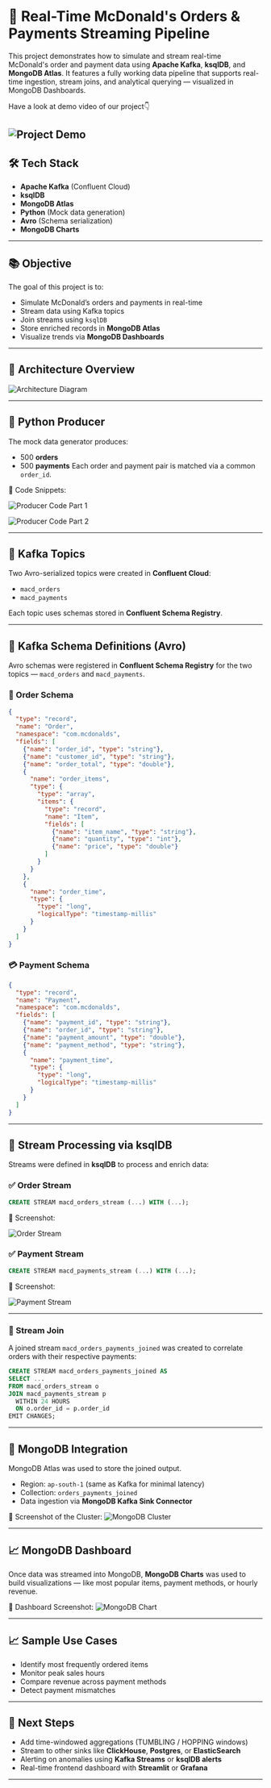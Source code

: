 # 🍔 Real-Time McDonald's Orders & Payments Streaming Pipeline

This project demonstrates how to simulate and stream real-time McDonald's order and payment data using **Apache Kafka**, **ksqlDB**, and **MongoDB Atlas**. It features a fully working data pipeline that supports real-time ingestion, stream joins, and analytical querying — visualized in MongoDB Dashboards.

Have a look at demo video of our project👇 

![Project Demo](mcdonalds-streaming-rohesen-project2.gif)
---

## 🛠️ Tech Stack

* **Apache Kafka** (Confluent Cloud)
* **ksqlDB**
* **MongoDB Atlas**
* **Python** (Mock data generation)
* **Avro** (Schema serialization)
* **MongoDB Charts**

---

## 📚 Objective

The goal of this project is to:

* Simulate McDonald’s orders and payments in real-time
* Stream data using Kafka topics
* Join streams using `ksqlDB`
* Store enriched records in **MongoDB Atlas**
* Visualize trends via **MongoDB Dashboards**

---

## 🧱 Architecture Overview

![Architecture Diagram](Project_Screenshots/mcdonalds-streaming-rohesen.jpg)

---

## 🐍 Python Producer

The mock data generator produces:

* 500 **orders**
* 500 **payments**
  Each order and payment pair is matched via a common `order_id`.

📸 Code Snippets:

![Producer Code Part 1](Project_Screenshots/ss%20code%201.png)

![Producer Code Part 2](Project_Screenshots/ss%20code%202.png)

---

## 🔄 Kafka Topics

Two Avro-serialized topics were created in **Confluent Cloud**:

* `macd_orders`
* `macd_payments`

Each topic uses schemas stored in **Confluent Schema Registry**.


---


## 🧬 Kafka Schema Definitions (Avro)

Avro schemas were registered in **Confluent Schema Registry** for the two topics — `macd_orders` and `macd_payments`.

### 🧾 Order Schema

```json
{
  "type": "record",
  "name": "Order",
  "namespace": "com.mcdonalds",
  "fields": [
    {"name": "order_id", "type": "string"},
    {"name": "customer_id", "type": "string"},
    {"name": "order_total", "type": "double"},
    {
      "name": "order_items",
      "type": {
        "type": "array",
        "items": {
          "type": "record",
          "name": "Item",
          "fields": [
            {"name": "item_name", "type": "string"},
            {"name": "quantity", "type": "int"},
            {"name": "price", "type": "double"}
          ]
        }
      }
    },
    {
      "name": "order_time",
      "type": {
        "type": "long",
        "logicalType": "timestamp-millis"
      }
    }
  ]
}
```

### 💳 Payment Schema

```json
{
  "type": "record",
  "name": "Payment",
  "namespace": "com.mcdonalds",
  "fields": [
    {"name": "payment_id", "type": "string"},
    {"name": "order_id", "type": "string"},
    {"name": "payment_amount", "type": "double"},
    {"name": "payment_method", "type": "string"},
    {
      "name": "payment_time",
      "type": {
        "type": "long",
        "logicalType": "timestamp-millis"
      }
    }
  ]
}
```



---

## 🔁 Stream Processing via ksqlDB

Streams were defined in **ksqlDB** to process and enrich data:

### ✅ Order Stream

```sql
CREATE STREAM macd_orders_stream (...) WITH (...);
```

📸 Screenshot:

![Order Stream](Project_Screenshots/ss%20order%20stream.png)


### ✅ Payment Stream

```sql
CREATE STREAM macd_payments_stream (...) WITH (...);
```

📸 Screenshot:

![Payment Stream](Project_Screenshots/ss%20payment_stream.png)

---

### 🔗 Stream Join

A joined stream `macd_orders_payments_joined` was created to correlate orders with their respective payments:

```sql
CREATE STREAM macd_orders_payments_joined AS
SELECT ...
FROM macd_orders_stream o
JOIN macd_payments_stream p
  WITHIN 24 HOURS
  ON o.order_id = p.order_id
EMIT CHANGES;
```

---

## 🧩 MongoDB Integration

MongoDB Atlas was used to store the joined output.

* Region: `ap-south-1` (same as Kafka for minimal latency)
* Collection: `orders_payments_joined`
* Data ingestion via **MongoDB Kafka Sink Connector**

📸 Screenshot of the Cluster:
![MongoDB Cluster](Project_Screenshots/ss%20mongodb%20cluster.png)



---

## 📈 MongoDB Dashboard

Once data was streamed into MongoDB, **MongoDB Charts** was used to build visualizations — like most popular items, payment methods, or hourly revenue.

📸 Dashboard Screenshot:
![MongoDB Chart](Project_Screenshots/mongodb%20dashboard.png)

---

## 📈 Sample Use Cases

* Identify most frequently ordered items
* Monitor peak sales hours
* Compare revenue across payment methods
* Detect payment mismatches

---

## 🚀 Next Steps

* Add time-windowed aggregations (TUMBLING / HOPPING windows)
* Stream to other sinks like **ClickHouse**, **Postgres**, or **ElasticSearch**
* Alerting on anomalies using **Kafka Streams** or **ksqlDB alerts**
* Real-time frontend dashboard with **Streamlit** or **Grafana**

----
